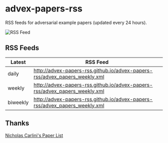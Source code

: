 # advex-papers-rss
RSS feeds for adversarial example papers (updated every 24 hours).

![RSS Feed](https://github.com/advex-papers-rss/advex-papers-rss/actions/workflows/build.yml/badge.svg)


## RSS Feeds
| Latest   | RSS Feed                                                                      |
|----------|-------------------------------------------------------------------------------|
| daily    | http://advex-papers-rss.github.io/advex-papers-rss/advex_papers_weekly.xml    |
| weekly   | http://advex-papers-rss.github.io/advex-papers-rss/advex_papers_weekly.xml    |
| biweekly | http://advex-papers-rss.github.io/advex-papers-rss/advex_papers_weekly.xml    |

## Thanks
[Nicholas Carlini's Paper List](https://nicholas.carlini.com/writing/2019/all-adversarial-example-papers.html)
